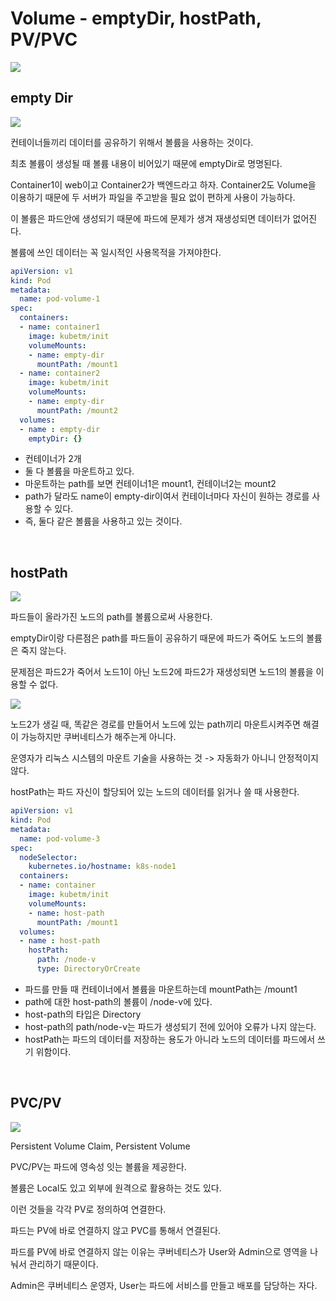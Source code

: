 # Volume - emptyDir, hostPath, PV/PVC

![](https://img1.daumcdn.net/thumb/R1280x0/?scode=mtistory2&fname=https%3A%2F%2Fblog.kakaocdn.net%2Fdn%2Fby3opf%2FbtqYQxNFeyU%2FHCEEJp53CvgAkCzIyW0nL0%2Fimg.png)

## empty Dir

![](https://img1.daumcdn.net/thumb/R1280x0/?scode=mtistory2&fname=https%3A%2F%2Fblog.kakaocdn.net%2Fdn%2FEEKLg%2FbtqY5MCyP15%2FmE1vNFhYnHgCmzBevGCk80%2Fimg.png)

컨테이너들끼리 데이터를 공유하기 위해서 볼륨을 사용하는 것이다.

최초 볼륨이 생성될 때 볼륨 내용이 비어있기 때문에 emptyDir로 명명된다.

Container1이 web이고 Container2가 백엔드라고 하자. Container2도 Volume을 이용하기 때문에 두 서버가 파일을 주고받을 필요 없이 편하게 사용이 가능하다.

이 볼륨은 파드안에 생성되기 때문에 파드에 문제가 생겨 재생성되면 데이터가 없어진다.

볼륨에 쓰인 데이터는 꼭 일시적인 사용목적을 가져야한다.

```yaml
apiVersion: v1
kind: Pod
metadata:
  name: pod-volume-1
spec:
  containers:
  - name: container1
    image: kubetm/init
    volumeMounts:
    - name: empty-dir
      mountPath: /mount1
  - name: container2
    image: kubetm/init
    volumeMounts:
    - name: empty-dir
      mountPath: /mount2
  volumes:
  - name : empty-dir
    emptyDir: {}
```

- 컨테이너가 2개
- 둘 다 볼륨을 마운트하고 있다.
- 마운트하는 path를 보면 컨테이너1은 mount1, 컨테이너2는 mount2
- path가 달라도 name이 empty-dir이여서 컨테이너마다 자신이 원하는 경로를 사용할 수 있다.
- 즉, 둘다 같은 볼륨을 사용하고 있는 것이다.

<br>

## hostPath

![](https://img1.daumcdn.net/thumb/R1280x0/?scode=mtistory2&fname=https%3A%2F%2Fblog.kakaocdn.net%2Fdn%2Fb3o0DT%2FbtqY9Y956M3%2FgfALaPoPheneDP0ik3bDk0%2Fimg.png)

파드들이 올라가진 노드의 path를 볼륨으로써 사용한다.

emptyDir이랑 다른점은 path를 파드들이 공유하기 때문에 파드가 죽어도 노드의 볼륨은 죽지 않는다.

문제점은 파드2가 죽어서 노드1이 아닌 노드2에 파드2가 재생성되면 노드1의 볼륨을 이용할 수 없다.

![](https://img1.daumcdn.net/thumb/R1280x0/?scode=mtistory2&fname=https%3A%2F%2Fblog.kakaocdn.net%2Fdn%2FcEA6dd%2FbtqY7nCv8s6%2FDtUZ4Qk1cMahSN4aBDrcLk%2Fimg.png)

노드2가 생길 때, 똑같은 경로를 만들어서 노드에 있는 path끼리 마운트시켜주면 해결이 가능하지만 쿠버네티스가 해주는게 아니다.

운영자가 리눅스 시스템의 마운트 기술을 사용하는 것 -> 자동화가 아니니 안정적이지 않다. 

hostPath는 파드 자신이 할당되어 있는 노드의 데이터를 읽거나 쓸 때 사용한다.

```yaml
apiVersion: v1
kind: Pod
metadata:
  name: pod-volume-3
spec:
  nodeSelector:
    kubernetes.io/hostname: k8s-node1
  containers:
  - name: container
    image: kubetm/init
    volumeMounts:
    - name: host-path
      mountPath: /mount1
  volumes:
  - name : host-path
    hostPath:
      path: /node-v
      type: DirectoryOrCreate
```

- 파드를 만들 때 컨테이너에서 볼륨을 마운트하는데 mountPath는 /mount1
- path에 대한 host-path의 볼륨이 /node-v에 있다.
- host-path의 타입은 Directory
- host-path의 path/node-v는 파드가 생성되기 전에 있어야 오류가 나지 않는다.
- hostPath는 파드의 데이터를 저장하는 용도가 아니라 노드의 데이터를 파드에서 쓰기 위함이다.

<br>

## PVC/PV

![](https://img1.daumcdn.net/thumb/R1280x0/?scode=mtistory2&fname=https%3A%2F%2Fblog.kakaocdn.net%2Fdn%2Fpkvrz%2FbtqY91eHlSw%2FeKkfTLmOQct4cCGKTvhyh1%2Fimg.png)

Persistent Volume Claim, Persistent Volume

PVC/PV는 파드에 영속성 잇는 볼륨을 제공한다.

볼륨은 Local도 있고 외부에 원격으로 활용하는 것도 있다.

이런 것들을 각각 PV로 정의하여 연결한다.

파드는 PV에 바로 연결하지 않고 PVC를 통해서 연결된다.

파드를 PV에 바로 연결하지 않는 이유는 쿠버네티스가 User와 Admin으로 영역을 나눠서 관리하기 때문이다.

Admin은 쿠버네티스 운영자, User는 파드에 서비스를 만들고 배포를 담당하는 자다.